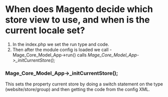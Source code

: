 # When does Magento decide which store view to use, and when is the current locale set?

1. In the index.php we set the run type and code.
2. Then after the module config is loaded we call - Mage_Core_Model_App->run() calls *Mage_Core_Model_App->\_initCurrentStore();*

### Mage_Core_Model_App->\_initCurrentStore();

This sets the property current store by doing a switch statement on the type (website/store/group) and then getting the code from the config XML.
